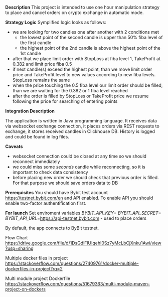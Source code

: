 **Description**
This project is intended to use one hour manipulation strategy to place and cancel orders on crypto exchange in automatic mode.

**Strategy Logic**
Symplified logic looks as follows:
- we are looking for two candles one after another with 2 conditions met
    - the lowest point of the second candle is upper than 50% fiba level of the first candle
    - the highest point of the 2nd candle is above the highest point of the 1st candle
- after that we place limit order with StopLoss at fiba level 1,  TakeProfit at 0.382 and limit price fiba 0.5
- if next candle(s) exceed the highest point, than we move limit order price and TakeProfit level to new values according to new fiba levels. StopLoss remains the same
- when the price touching the 0.5 fiba level our limit order should be filled, than we are waiting for the 0.382 or 1 fiba level reached
- after the order is filled by StopLoss or TakeProfit price we resume following the price for searching of entering points

**Integration Description**

The application is written in Java programming language. It receives data via websocket exchange connection, it places orders via REST requests to exchange, it stores received candles in Clickhouse DB. History is logged and could be found in log files.

**Caveats**
- websocket connection could be closed at any time so we should reconnect immediately
- we could miss some *seconds* candle while reconnecting, so it is important to check data consistency
- before placing new order we should check that previous order is filled. For that purpose we should save orders data to DB

**Prerequisites**
You should have Bybit test account https://testnet.bybit.com/en and API enabled. To enable API you should enable two-factor authentification first.

**For launch**
Set enviroment variables
_BYBIT_API_KEY_=
_BYBIT_API_SECRET_=
_BYBIT_API_URL_=https://api-testnet.bybit.com - used to place orders

By default, the app connects to ByBit testnet.

Flow Chart
https://drive.google.com/file/d/1DsGdlFlUIqehI0Sz7yMcLbCjXnku1Awi/view?usp=sharing

Multiple docker files in project
https://stackoverflow.com/questions/27409761/docker-multiple-dockerfiles-in-project?rq=2

Multi module project Dockerfile
https://stackoverflow.com/questions/51679363/multi-module-maven-project-on-dockers

